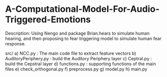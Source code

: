 # A-Computational-Model-For-Audio-Triggered-Emotions
Description: Using Nengo and package Brian.hears to simulate human hearing, and then proposing to fear triggering model to simulate human fear response.

src/
a)	NCC.py : The main code file to extract feature vectors
b)	AuditoryPeriphery.py : build the Auditory Periphery layer
c)	Ceptral.py : build the Cepstral layer
d)	functions.py : supporting functions of the main files
e)	check_orthogonal.py
f)	preprocess.py
g)	model.py
h)	main.py

